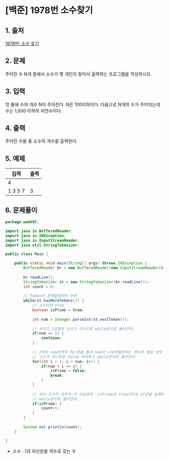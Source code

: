 # [백준] 1978번 소수찾기

## 1. 출처

[1978번: 소수 찾기](https://www.acmicpc.net/problem/1978)

## 2. 문제

주어진 수 N개 중에서 소수가 몇 개인지 찾아서 출력하는 프로그램을 작성하시오.

## 3. 입력

첫 줄에 수의 개수 N이 주어진다. N은 100이하이다. 다음으로 N개의 수가 주어지는데 수는 1,000 이하의 자연수이다.

## 4. 출력

주어진 수들 중 소수의 개수를 출력한다.

## 5. 예제

| 입력 | 출력 |
| --- | --- |
| 4
1 3 5 7 | 3 |

## 6. 문제풀이

```java
package week07;

import java.io.BufferedReader;
import java.io.IOException;
import java.io.InputStreamReader;
import java.util.StringTokenizer;

public class Main {

	public static void main(String[] args) throws IOException {
		BufferedReader br = new BufferedReader(new InputStreamReader(System.in));
		
		br.readLine();
		StringTokenizer st = new StringTokenizer(br.readLine());
		int count = 0;
		
		// Token이 존재할때까지 반복
		while(st.hasMoreTokens()) {
			// 소수이면 true
			boolean isPrime = true;
			
			int num = Integer.parseInt(st.nextToken());
			
			// 숫자가 1일경우 소수가 아니므로 while문으로 돌아간다.
			if(num == 1) {
				continue;
			}
			
			// 2부터 num전까지 for문을 돌려 num이 나누어떨어지는 경우가 생길 경우
			// 소수가 아니므로 false 처리하고 while문으로 돌아간다.
			for(int i = 2; i < num; i++) {
				if(num % i == 0) {
					isPrime = false;
					break;
				}
			}
			
			// 위의 두가지 경우가 다 아닐경우, isPrime은 true이므로 if문을 실행하고 count하고
			// while문으로 돌아간다.
			if(isPrime) {
				count++;
			}
		}
		
		System.out.println(count);
	}

}
```

- 소수 : 1과 자신만을 약수로 갖는 수